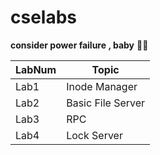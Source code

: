 # cselabs
**consider power failure , baby** 🔌👻

|LabNum|     Topic      |
|------|----------------|
|Lab1 | Inode Manager	  |
|Lab2 | Basic File Server|
|Lab3 | RPC           	|  
|Lab4 | Lock Server     |
